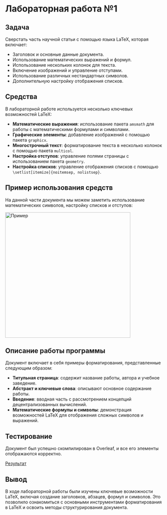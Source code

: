 # Лабораторная работа №1

## Задача
Сверстать часть научной статьи с помощью языка LaTeX, которая включает:
- Заголовок и основные данные документа.
- Использование математических выражений и формул.
- Использование нескольких колонок для текста.
- Включение изображений и управление отступами.
- Использование различных нестандартных символов.
- Дополнительную настройку отображения списков.

## Средства
В лабораторной работе используется несколько ключевых возможностей LaTeX:
- **Математические выражения**: использование пакета `amsmath` для работы с математическими формулами и символами.
- **Графические элементы**: добавление изображений с помощью пакета `graphicx`.
- **Многострочный текст**: форматирование текста в несколько колонок с помощью пакета `multicol`.
- **Настройка отступов**: управление полями страницы с использованием пакета `geometry`.
- **Настройка списков**: управление отображения списков с помощью `\setlist[itemize]{noitemsep, nolistsep}`.

## Пример использования средств
На данной части документа мы можем заметить использование математических символов, настройку списков и отступов:

<img src="https://i.ibb.co/zFqQSjQ/image.png" alt="Пример" width="400"/>

## Описание работы программы
Документ включает в себя примеры форматирования, представленные следующим образом:
- **Титульная страница**: содержит название работы, автора и учебное заведение.
- **Абстракт и ключевые слова**: описывают основное содержание работы.
- **Введение**: вводная часть с рассмотрением концепций децентрализованных вычислений.
- **Математические формулы и символы**: демонстрация возможностей LaTeX для отображения сложных символов и выражений.

## Тестирование
Документ был успешно скомпилирован в Overleaf, и все его элементы отображаются корректно.

[Результат](https://smallpdf.com/ru/file#s=356514db-0e50-4e87-b28f-fd3eb39f4ad2)

## Вывод
В ходе лабораторной работы были изучены ключевые возможности LaTeX, включая создание заголовков, абзацев, формул и символов. Это позволило ознакомиться с основными инструментами форматирования в LaTeX и освоить методы структурирования документа.
